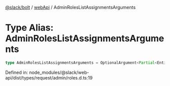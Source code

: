 [@slack/bolt](../../../../index.md) / [webApi](../index.md) / AdminRolesListAssignmentsArguments

# Type Alias: AdminRolesListAssignmentsArguments

```ts
type AdminRolesListAssignmentsArguments = OptionalArgument<Partial<EntityIDs> & TokenOverridable & CursorPaginationEnabled & SortDir & object>;
```

Defined in: node\_modules/@slack/web-api/dist/types/request/admin/roles.d.ts:19
